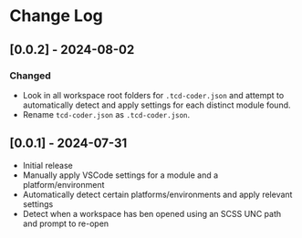 # Change Log

## [0.0.2] - 2024-08-02

### Changed

- Look in all workspace root folders for `.tcd-coder.json` and attempt to
  automatically detect and apply settings for each distinct module found.
- Rename `tcd-coder.json` as `.tcd-coder.json`.

## [0.0.1] - 2024-07-31

- Initial release
- Manually apply VSCode settings for a module and a platform/environment
- Automatically detect certain platforms/environments and apply relevant settings
- Detect when a workspace has ben opened using an SCSS UNC path and prompt to re-open
